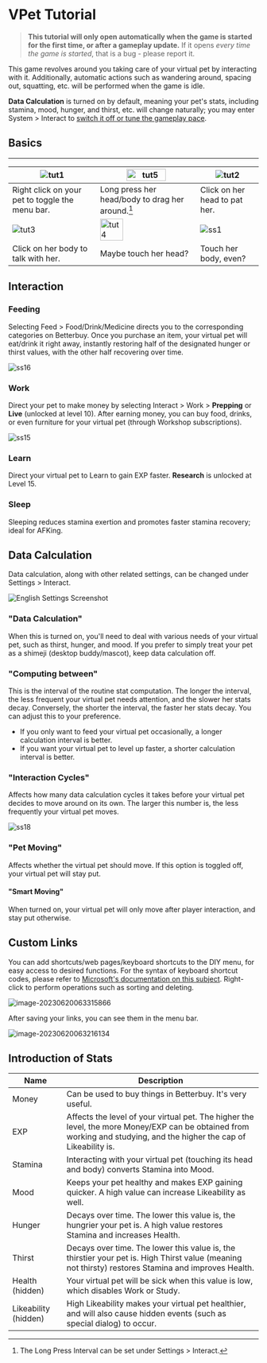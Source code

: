 # VPet Tutorial

<!-- NTS: I'm not familiar with this game, but I'm taking "操作更新" literally here, as the app opens the tutorial if the last time it was seen is before a certain date; this date could be changed when a gameplay update occurs -->
> **This tutorial will only open automatically when the game is started for the first time, or after a gameplay update.** If it opens *every time the game is started*, that is a bug - please report it.

<!-- FIXME; The original sentence is confusing. -->
This game revolves around you taking care of your virtual pet by interacting with it. Additionally, automatic actions such as wandering around, spacing out, squatting, etc. will be performed when the game is idle.

**Data Calculation** is turned on by default, meaning your pet's stats, including stamina, mood, hunger, and thirst, etc. will change naturally; you may enter System > Interact to [switch it off or tune the gameplay pace](#data-calculation).


## Basics

<!-- The code is ugly, I know :pensive: -->

----------
|![tut1](Tutorial.assets/CN/tut1.gif)|<img alt="tut5" src="Tutorial.assets/CN/tut5.gif" width="65%">|![tut2](Tutorial.assets/CN/tut2.gif)|
|--|--|--|
|Right click on your pet to toggle the menu bar.|Long press her head/body to drag her around.[^long-press]|Click on her head to pat her.|
|![tut3](Tutorial.assets/CN/tut3.gif)|<img alt="tut4" src="Tutorial.assets/CN/tut4.gif" width="50%">|![ss1](Tutorial.assets/CN/ss1.gif)|
|Click on her body to talk with her.|Maybe touch her head?|Touch her body, even?|

[^long-press]: The Long Press Interval can be set under Settings > Interact.

<!-- Humorous -->


## Interaction

### Feeding

Selecting Feed > Food/Drink/Medicine directs you to the corresponding categories on Betterbuy. Once you purchase an item, your virtual pet will eat/drink it right away, instantly restoring half of the designated hunger or thirst values, with the other half recovering over time.

![ss16](Tutorial.assets/CN/ss16.gif)

### Work

Direct your pet to make money by selecting Interact > Work > **Prepping** or **Live** (unlocked at level 10). After earning money, you can buy food, drinks, or even furniture for your virtual pet (through Workshop subscriptions).

![ss15](Tutorial.assets/CN/ss15.gif)

### Learn

Direct your virtual pet to Learn to gain EXP faster. **Research** is unlocked at Level 15.

### Sleep

Sleeping reduces stamina exertion and promotes faster stamina recovery; ideal for AFKing.


## Data Calculation

Data calculation, along with other related settings, can be changed under Settings > Interact.

![English Settings Screenshot](Tutorial.assets/EN/VPet_Settings.PNG)

### "Data Calculation"

When this is turned on, you'll need to deal with various needs of your virtual pet, such as thirst, hunger, and mood. If you prefer to simply treat your pet as a shimeji (desktop buddy/mascot), keep data calculation off.

### "Computing between"

This is the interval of the routine stat computation. The longer the interval, the less frequent your virtual pet needs attention, and the slower her stats decay. Conversely, the shorter the interval, the faster her stats decay. You can adjust this to your preference.

* If you only want to feed your virtual pet occasionally, a longer calculation interval is better.
* If you want your virtual pet to level up faster, a shorter calculation interval is better.

### "Interaction Cycles"

Affects how many data calculation cycles it takes before your virtual pet decides to move around on its own. The larger this number is, the less frequently your virtual pet moves.

![ss18](Tutorial.assets/CN/ss18.gif)

### "Pet Moving"

Affects whether the virtual pet should move. If this option is toggled off, your virtual pet will stay put.

#### "Smart Moving"

When turned on, your virtual pet will only move after player interaction, and stay put otherwise.


## Custom Links

You can add shortcuts/web pages/keyboard shortcuts to the DIY menu, for easy access to desired functions. For the syntax of keyboard shortcut codes, please refer to [Microsoft's documentation on this subject](https://learn.microsoft.com/en-us/dotnet/api/system.windows.forms.sendkeys.send?view=windowsdesktop-6.0#remarks). Right-click to perform operations such as sorting and deleting.

![image-20230620063315866](Tutorial.assets/CN/image-20230620063315866.png)

After saving your links, you can see them in the menu bar.

![image-20230620063216134](Tutorial.assets/CN/image-20230620063216134.png)

## Introduction of Stats

<!-- It's still called Likeability -->

|Name|Description|
|----|-----------|
|Money|Can be used to buy things in Betterbuy. It's very useful.|
|EXP|Affects the level of your virtual pet. The higher the level, the more Money/EXP can be obtained from working and studying, and the higher the cap of Likeability is.|
|Stamina|Interacting with your virtual pet (touching its head and body) converts Stamina into Mood.|
|Mood|Keeps your pet healthy and makes EXP gaining quicker. A high value can increase Likeability as well.|
|Hunger|Decays over time. The lower this value is, the hungrier your pet is. A high value restores Stamina and increases Health.|
|Thirst|Decays over time. The lower this value is, the thirstier your pet is. High Thirst value (meaning not thirsty) restores Stamina and improves Health.|
|Health (hidden)|Your virtual pet will be sick when this value is low, which disables Work or Study.|
|Likeability (hidden)|High Likeability makes your virtual pet healthier, and will also cause hidden events (such as special dialog) to occur.|